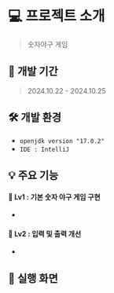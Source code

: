 
# 💻 프로젝트 소개
> 숫자야구 게임

## 🚀 개발 기간
> 2024.10.22 - 2024.10.25


## 🛠️ 개발 환경
- `openjdk version "17.0.2"`
- `IDE : IntelliJ`

## 💡 주요 기능
#### **📍 Lv1 : 기본 숫자 야구 게임 구현**
* 

#### **📍 Lv2 : 입력 및 출력 개선**
*


## 🌟 실행 화면
